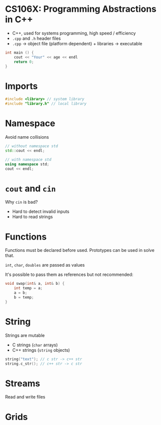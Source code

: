 # CS106X: Programming Abstractions in C++

- C++, used for systems programming, high speed / efficiency
- `.cpp` and `.h` header files
- `.cpp` -> object file (platform dependent) + libraries -> executable

```cpp
int main () {
    cout << "Your" << age << endl
    return 0;
}
```

# Imports

```cpp
#include <library> // system library
#include "library.h" // local library
```

# Namespace

Avoid name collisions

```cpp
// without namespace std
std::cout << endl;

// with namespace std
using namespace std;
cout << endl;
```

# `cout` and `cin`

Why `cin` is bad? 
- Hard to detect invalid inputs
- Hard to read strings

# Functions 

Functions must be declared before used. Prototypes can be used in solve that.

`int`, `char`, `doubles` are passed as values

It's possible to pass them as references but not recommended:

```cpp
void swap(int& a, int& b) {
    int temp = a;
    a = b;
    b = temp;
}
```

# String

Strings are mutable

- C strings (`char` arrays)
- C++ strings (`string` objects)

```cpp
string("text"); // c str -> c++ str
string.c_str(); // c++ str -> c str
```

# Streams

Read and write files

# Grids

